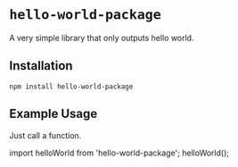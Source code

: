 # `hello-world-package`

A very simple library that only outputs hello world.

## Installation

`npm install hello-world-package`

## Example Usage

Just call a function.

import helloWorld from 'hello-world-package';
helloWorld();
